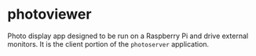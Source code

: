# photoviewer
Photo display app designed to be run on a Raspberry Pi and drive external
monitors. It is the client portion of the `photoserver` application.
